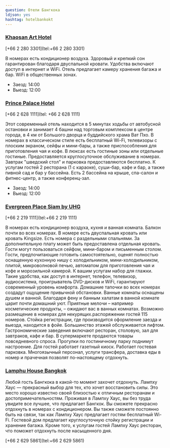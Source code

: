 ```yaml
---
question: Отели Бангкока
ldjson: yes
hashtag: hotelbankokt
---
```


### [Khaosan Art Hotel](https://maps.app.goo.gl/CDYcdF21SY6mQfoJ8)

[+66 2 280 3301](tel:+66 2 280 3301)

В номерах есть кондиционер воздуха. Здоровый и крепкий сон гарантирован благодаря двуспальной кровати. Удобства включают доступ в интернет и WiFi.
Отель предлагает камеру хранения багажа и бар. WiFi в общественных зонах.

* Заезд: 14:00
* Выезд: 12:00


### [Prince Palace Hotel](https://maps.app.goo.gl/CHtSdXoQk8y7r7G58)

[+66 2 628 1111](tel: +66 2 628 1111)

Этот современный отель находится в 5 минутах ходьбы от автобусной остановки и занимает 4 башни над торговым комплексом в центре города, в 4 км от Большого дворца и буддийского храма Ват Пхо.
В номерах в классическом стиле есть бесплатный Wi-Fi, телевизоры с плоским экраном, сейфы и мини-бары, а также приспособления для приготовления чая и кофе. В люксах есть гостиные зоны или отдельные гостиные. Предоставляется круглосуточное обслуживание в номерах.
Завтрак "шведский стол" и парковка предоставляются бесплатно. К услугам гостей 2 ресторана (1 с караоке), суши-бар, кафе и бар, а также пивной сад и бар у бассейна. Есть 2 бассейна на крыше, спа-салон и фитнес-центр, а также конференц-зал.

* Заезд: 14:00
* Выезд: 12:00

### [Evergreen Place Siam by UHG](https://maps.app.goo.gl/kenNpMGhAhrP4s899)

[+66 2 219 1111](tel:+66 2 219 1111)

В номерах есть кондиционер воздуха, кухня и ванная комната. Балкон почти во всех номерах. В номере есть двуспальная кровать или кровать Kingsize. Есть номера с раздельными спальнями. За дополнительную плату может быть предоставлена отдельная кровать. Гости могут пользоваться сейфом, мини-баром и письменным столом. Гости, предпочитающие готовить самостоятельно, оценят полностью оснащенную кухонную нишу с холодильником, мини-холодильником, плитой, микроволновой печью, автоматом для приготовления чая и кофе и морозильной камерой. К вашим услугам набор для глажки. Такие удобства, как доступ в интернет, телефон, телевизор, аудиосистема, проигрыватель DVD-дисков и WiFi, гарантируют современный уровень комфорта. Домашние тапочки во всех номерах создадут ощущение привычной обстановки. Ванные комнаты оснащены душем и ванной. Благодаря фену и банным халатам в ванной комнате царит почти домашний уют. Приятные мелочи – например косметические продукты, – ожидают вас в ванных комнатах. Возможно размещение в номерах для некурящих.распоряжении гостей 115 номеров. Cтойка регистрации, где производится оформление заезда и выезда, находится в фойе. Большинство этажей обслуживается лифтом. Гастрономические заведения включают ресторан, столовую, зал для завтраков, кафе и бар. В супермаркете продаются товары повседневного спроса. Прогулки по гостиничному парку поднимут настроение. Для гостей работает газетный киоск. Работает гостевая парковка. Многоязычный персонал, услуги трансфера, доставка еды в номер и прачечная позволят по-настоящему отдохнуть.

### [Lamphu House Bangkok](https://maps.app.goo.gl/1DX6BbsWdGttyHQTA)

Любой гость Бангкока в какой-то момент захочет отдохнуть. Лампху Хаус — прекрасный выбор для тех, кто хочет восстановить силы. Это место хорошо известно своей близостью к отличным ресторанам и достопримечательностям. Проживая в Лампху Хаус, вы без труда увидите все лучшее, что предлагает Бангкок.
Вы сможете прекрасно отдохнуть в номерах с кондиционером. Вы также cможете постоянно быть на связи, так как Лампху Хаус предлагает гостям бесплатный Wi-Fi.
Гостевой дом предлагает круглосуточную стойку регистрации и хранение багажа. Кроме того, к услугам гостей Лампху Хаус ресторан, что поможет отдохнуть после насыщенного дня.

[+66 2 629 5861](tel:+66 2 629 5861)

